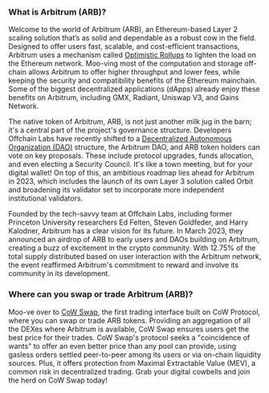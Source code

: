 <h3>What is Arbitrum (ARB)?</h3>
<p>Welcome to the world of Arbitrum (ARB), an Ethereum-based Layer 2 scaling solution that’s as solid and dependable as a robust cow in the field. Designed to offer users fast, scalable, and cost-efficient transactions, Arbitrum uses a mechanism called <a href="https://ethereum.org/en/developers/docs/scaling/optimistic-rollups/" rel="nofollow noreferrer noopener" target="_blank">Optimistic Rollups</a> to lighten the load on the Ethereum network. Moo-ving most of the computation and storage off-chain allows Arbitrum to offer higher throughput and lower fees, while keeping the security and compatibility benefits of the Ethereum mainchain. Some of the biggest decentralized applications (dApps) already enjoy these benefits on Arbitrum, including GMX, Radiant, Uniswap V3, and Gains Network.</p>

<p>The native token of Arbitrum, ARB, is not just another milk jug in the barn; it's a central part of the project's governance structure. Developers Offchain Labs have recently shifted to a <a href="https://en.wikipedia.org/wiki/Decentralized_autonomous_organization" rel="nofollow noreferrer noopener" target="_blank">Decentralized Autonomous Organization (DAO)</a> structure, the Arbitrum DAO, and ARB token holders can vote on key proposals. These include protocol upgrades, funds allocation, and even electing a Security Council. It's like a town meeting, but for your digital wallet! On top of this, an ambitious roadmap lies ahead for Arbitrum in 2023, which includes the launch of its own Layer 3 solution called Orbit and broadening its validator set to incorporate more independent institutional validators.</p>

<p>Founded by the tech-savvy team at Offchain Labs, including former Princeton University researchers Ed Felten, Steven Goldfeder, and Harry Kalodner, Arbitrum has a clear vision for its future. In March 2023, they announced an airdrop of ARB to early users and DAOs building on Arbitrum, creating a buzz of excitement in the crypto community. With 12.75% of the total supply distributed based on user interaction with the Arbitrum network, the event reaffirmed Arbitrum's commitment to reward and involve its community in its development.</p>

<h3>Where can you swap or trade Arbitrum (ARB)?</h3>
<p>Moo-ve over to <a href="https://swap.cow.fi/" rel="noopener" target="_blank">CoW Swap</a>, the first trading interface built on CoW Protocol, where you can swap or trade ARB tokens. Providing an aggregation of all the DEXes where Arbitrum is available, CoW Swap ensures users get the best price for their trades. CoW Swap's protocol seeks a "coincidence of wants" to offer an even better price than any pool can provide, using gasless orders settled peer-to-peer among its users or via on-chain liquidity sources. Plus, it offers protection from Maximal Extractable Value (MEV), a common risk in decentralized trading. Grab your digital cowbells and join the herd on CoW Swap today!</p>
